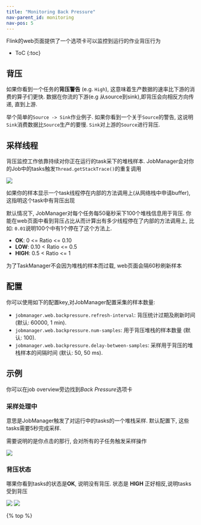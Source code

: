 ```yaml
---
title: "Monitoring Back Pressure"
nav-parent_id: monitoring
nav-pos: 5
---
```

<!--
Licensed to the Apache Software Foundation (ASF) under one
or more contributor license agreements.  See the NOTICE file
distributed with this work for additional information
regarding copyright ownership.  The ASF licenses this file
to you under the Apache License, Version 2.0 (the
"License"); you may not use this file except in compliance
with the License.  You may obtain a copy of the License at

  http://www.apache.org/licenses/LICENSE-2.0

Unless required by applicable law or agreed to in writing,
software distributed under the License is distributed on an
"AS IS" BASIS, WITHOUT WARRANTIES OR CONDITIONS OF ANY
KIND, either express or implied.  See the License for the
specific language governing permissions and limitations
under the License.
-->

Flink的web页面提供了一个选项卡可以监控到运行的作业背压行为

* ToC
{:toc}

## 背压

如果你看到一个任务的**背压警告** (e.g. `High`), 这意味着生产数据的速率比下游的消费的算子们更快. 数据在你流的下游(e.g 从source到sink),即背压会向相反方向传递, 直到上游.

举个简单的`Source -> Sink`作业例子. 如果你看到一个关于`Source`的警告, 这说明`Sink`消费数据比`Source`生产的要慢. `Sink`对上游的`Source`进行背压.


## 采样线程

背压监控工作依靠持续对你正在运行的task采下的堆栈样本. JobManager会对你的Job中的tasks触发`Thread.getStackTrace()`的重复调用

<img src="{{ site.baseurl }}/fig/back_pressure_sampling.png" class="img-responsive">
<!-- https://docs.google.com/drawings/d/1_YDYGdUwGUck5zeLxJ5Z5jqhpMzqRz70JxKnrrJUltA/edit?usp=sharing -->

如果你的样本显示一个task线程停在内部的方法调用上(从网络栈中申请buffer), 这指明这个task中有背压出现

默认情况下, JobManager对每个任务每50毫秒采下100个堆栈信息用于背压. 你能在web页面中看到背压占比从而计算出有多少线程停在了内部的方法调用上, 比如: `0.01`说明100个中有1个停在了这个方法上.

- **OK**: 0 <= Ratio <= 0.10
- **LOW**: 0.10 < Ratio <= 0.5
- **HIGH**: 0.5 < Ratio <= 1

为了TaskManager不会因为堆栈的样本而过载, web页面会隔60秒刷新样本

## 配置

你可以使用如下的配置key,对JobManager配置采集的样本数量:

- `jobmanager.web.backpressure.refresh-interval`: 背压统计过期及刷新时间 (默认: 60000, 1 min).
- `jobmanager.web.backpressure.num-samples`: 用于背压堆栈的样本数量 (默认: 100).
- `jobmanager.web.backpressure.delay-between-samples`: 采样用于背压的堆栈样本的间隔时间 (默认: 50, 50 ms).


## 示例

你可以在job overview旁边找到*Back Pressure*选项卡

### 采样处理中

意思是JobManager触发了对运行中的tasks的一个堆栈采样. 默认配置下, 这些tasks需要5秒完成采样.

需要说明的是你点击的那行, 会对所有的子任务触发采样操作

<img src="{{ site.baseurl }}/fig/back_pressure_sampling_in_progress.png" class="img-responsive">

### 背压状态

哪果你看到tasks的状态是**OK**, 说明没有背压. 状态是 **HIGH** 正好相反,说明tasks受到背压

<img src="{{ site.baseurl }}/fig/back_pressure_sampling_ok.png" class="img-responsive">

<img src="{{ site.baseurl }}/fig/back_pressure_sampling_high.png" class="img-responsive">

{% top %}
